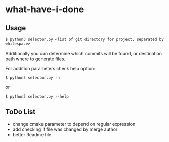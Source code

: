 # what-have-i-done

## Usage
```
$ python3 selector.py <list of git directory for project, separated by whitespace>
```
Additionally you can determine which commits will be found, or destination path where to generate files.

For addition parameters check help option:
```
$ python3 selector.py -h
```
or 
```
$ python3 selector.py --help
```

## ToDo List

* change cmake parameter to depend on regular expression
* add checking if file was changed by merge author
* better Readme file
